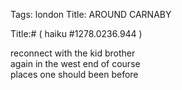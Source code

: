 Tags: london
Title: AROUND CARNABY  
  
Title:# ( haiku #1278.0236.944 )  
  
reconnect with the kid brother  
again in the west end of course  
places one should been before  
